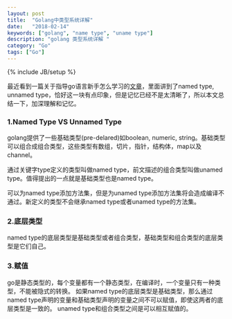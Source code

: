 ```yaml
---
layout: post
title:  "Golang中类型系统详解"
date:   "2018-02-14"
keywords: ["golang", "name type", "uname type"]
description: "golang 类型系统详解 "
category: "Go"
tags: ["Go"]
---
```

{% include JB/setup %}

最近看到一篇关于指导go语言新手怎么学习的[文章](https://blog.rubylearning.com/best-practices-for-a-new-go-developer-8660384302fc "文章")，里面讲到了named type, unnamed type，恰好这一块有点印象，但是记忆已经不是太清晰了，所以本文总结一下，加深理解和记忆。

### 1.Named Type VS Unnamed Type ###

golang提供了一些基础类型(pre-delared)如boolean, numeric, string。基础类型可以组合成组合类型，这些类型有数组，切片，指针，结构体，map以及channel。

通过关键字type定义的类型叫做named type，前文描述的组合类型叫做unamed type。值得提出的一点就是基础类型也是named type。

可以为named type添加方法集，但是为unamed type添加方法集将会造成编译不通过。新定义的类型不会继承named type或者unamed type的方法集。

### 2.底层类型 ###

named type的底层类型是基础类型或者组合类型，基础类型和组合类型的底层类型是它们自己。

### 3.赋值 ###

go是静态类型的，每个变量都有一个静态类型，在编译时，一个变量只有一种类型，不能被隐式的转换。
如果named type的底层类型是基础类型，那么通过named type声明的变量和基础类型声明的变量之间不可以赋值，即使这两者的底层类型是一致的。
unamed type和组合类型之间是可以相互赋值的。
